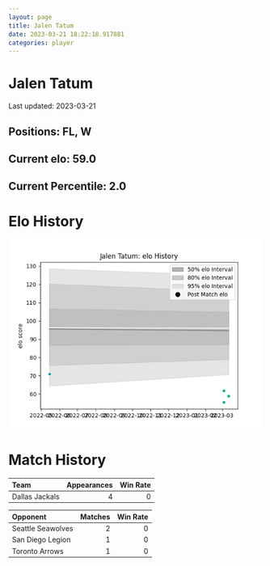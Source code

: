 ```yaml
---  
layout: page  
title: Jalen Tatum  
date: 2023-03-21 18:22:18.917881  
categories: player  
---
```

# Jalen Tatum


Last updated: 2023-03-21
## Positions: FL, W

## Current elo: 59.0

## Current Percentile: 2.0

# Elo History


![elo history](history_JalenTatum.png)
# Match History


| Team           |   Appearances |   Win Rate |
|:---------------|--------------:|-----------:|
| Dallas Jackals |             4 |          0 |

| Opponent          |   Matches |   Win Rate |
|:------------------|----------:|-----------:|
| Seattle Seawolves |         2 |          0 |
| San Diego Legion  |         1 |          0 |
| Toronto Arrows    |         1 |          0 |